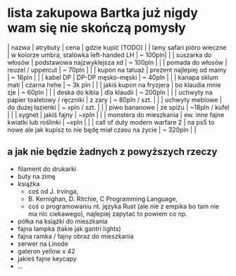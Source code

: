 # lista zakupowa Bartka już nigdy wam się nie skończą pomysły

| nazwa | atrybuty | cena | gdzie kupić (TODO) |
| lamy safari pióro wieczne | w kolorze umbra, stalówka left-handed LH | ~ 100pln| |
| suszarka do włosów | podstawowa najzwyklejsza xd | ~ 100pln | |
| pomada do włosów | reuzel / uppercut | ~ 70pln | |
| kupon na tatuaż | prezent najlepiej od mamy | ~ 16pln | |
| kabel DP | DP-DP męsko-męski | ~ 40pln | |
| kanapa sklum mati | czarna hehe | ~ 3k pln | |
| jakiś kupon na fryzjera | bo klaudia mnie zje | ~ 60pln | |
| deska do kibla | dla klaudii | ~ 200pln | |
| uchwyty na papier toaletowy / ręczniki | z zary | ~ 80pln / szt. | |
| uchwyty meblowe | do dużej łazienki | ~ xpln / szt. | |
| piwo bananowe | ze spiżu | ~18pln / kufel | |
| sygnet | jakiś fajny | ~xpln | |
| monstera do mieszkania | ew. inne fajne kwiatki lub roślinki | ~xpln | |
| call of duty modern warfare 2 | na ps5 to nowe ale jak kupisz to nie będę miał czasu na życie | ~ 320pln | |

## a jak nie będzie żadnych z powyższych rzeczy

- filament do drukarki
- buty na zimę
- książka
	- coś od J. Irvinga,
	- B. Kernighan, D. Ritchie, C Programming Language,
	- coś o programowaniu nt. języka Rust (ale nie z empika bo tam nie ma nic ciekawego), najlepiej zapytać to powiem co np.
- półka na książki do mieszkania
- fajna lampka (takie jak gantri lights)
- fajna ramka / fajny obraz do mieszkania
- serwer na Linode
- gateron yellow x 42
- jakieś fajne keycapy
- ...
